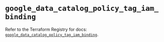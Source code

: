 # `google_data_catalog_policy_tag_iam_binding`

Refer to the Terraform Registry for docs: [`google_data_catalog_policy_tag_iam_binding`](https://registry.terraform.io/providers/hashicorp/google-beta/6.20.0/docs/resources/google_data_catalog_policy_tag_iam_binding).
